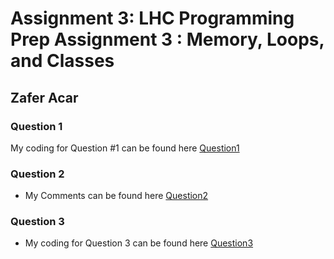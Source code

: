 # Assignment 3: LHC Programming Prep Assignment 3 : Memory, Loops, and Classes
## Zafer Acar

### Question 1
My coding for Question #1 can be found here [Question1](https://github.com/acarz/assignment3/blob/master/question1.cxx)

### Question 2
-  My Comments can be found here [Question2](https://github.com/acarz/assignment3/blob/master/question2.cxx)

### Question 3
-  My coding for Question 3 can be found here [Question3](https://github.com/acarz/assignment3/blob/master/question3.cxx)

